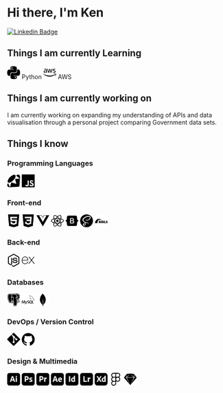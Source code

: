 # Hi there, I'm Ken

[![Linkedin Badge](https://img.shields.io/badge/-kenlivesey-blue?style=flat-square&logo=Linkedin&logoColor=white&link=https://www.linkedin.com/in/kenlivesey)](https://www.linkedin.com/in/kenlivesey)

## Things I am currently Learning
<img src = 'https://github.com/plantdink/plantdink/blob/main/images/python.svg' width='30'/> Python
<img src = 'https://github.com/plantdink/plantdink/blob/main/images/amazonaws.svg' width='30'/> AWS

## Things I am currently working on
I am currently working on expanding my understanding of APIs and data visualisation through a personal project comparing Government data sets.

## Things I know
### Programming Languages
<img src = 'https://github.com/plantdink/plantdink/blob/main/images/ruby.svg' width='30'/> <img src = 'https://github.com/plantdink/plantdink/blob/main/images/javascript.svg' width='30'/>
### Front-end
<img src = 'https://github.com/plantdink/plantdink/blob/main/images/html5.svg' width='30'/> <img src = 'https://github.com/plantdink/plantdink/blob/main/images/css3.svg' width='30'/> <img src = 'https://github.com/plantdink/plantdink/blob/main/images/vue-dot-js.svg' width='30'/> <img src = 'https://github.com/plantdink/plantdink/blob/main/images/react.svg' width='30'/> <img src = 'https://github.com/plantdink/plantdink/blob/main/images/bootstrap.svg' width='30'/> <img src = 'https://github.com/plantdink/plantdink/blob/main/images/sass.svg' width='30'/> <img src = 'https://github.com/plantdink/plantdink/blob/main/images/rubyonrails.svg' width='30'/>
### Back-end
<img src = 'https://github.com/plantdink/plantdink/blob/main/images/node-dot-js.svg' width='30'/> <img src = 'https://github.com/plantdink/plantdink/blob/main/images/express.svg' width='30'/>
### Databases
<img src = 'https://github.com/plantdink/plantdink/blob/main/images/postgresql.svg' width='30'/> <img src = 'https://github.com/plantdink/plantdink/blob/main/images/mysql.svg' width='30'/> <img src = 'https://github.com/plantdink/plantdink/blob/main/images/mongodb.svg' width='30'/>
### DevOps / Version Control
<img src = 'https://github.com/plantdink/plantdink/blob/main/images/git.svg' width='30'/> <img src = 'https://github.com/plantdink/plantdink/blob/main/images/github.svg' width='30'/>
### Design & Multimedia
<img src = 'https://github.com/plantdink/plantdink/blob/main/images/adobeillustrator.svg' width='30'/> <img src = 'https://github.com/plantdink/plantdink/blob/main/images/adobephotoshop.svg' width='30'/> <img src = 'https://github.com/plantdink/plantdink/blob/main/images/adobepremierepro.svg' width='30'/> <img src = 'https://github.com/plantdink/plantdink/blob/main/images/adobeaftereffects.svg' width='30'/> <img src = 'https://github.com/plantdink/plantdink/blob/main/images/adobeindesign.svg' width='30'/> <img src = 'https://github.com/plantdink/plantdink/blob/main/images/adobelightroom.svg' width='30'/> <img src = 'https://github.com/plantdink/plantdink/blob/main/images/adobexd.svg' width='30'/> <img src = 'https://github.com/plantdink/plantdink/blob/main/images/figma.svg' width='30'/> <img src = 'https://github.com/plantdink/plantdink/blob/main/images/sketch.svg' width='30'/>
